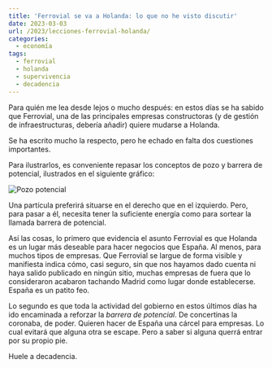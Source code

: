 ```yaml
---
title: 'Ferrovial se va a Holanda: lo que no he visto discutir'
date: 2023-03-03
url: /2023/lecciones-ferrovial-holanda/
categories:
  - economía
tags:
  - ferrovial
  - holanda
  - supervivencia
  - decadencia
---
```


Para quién me lea desde lejos o mucho después: en estos días se ha sabido que Ferrovial, una de las principales empresas constructoras (y de gestión de infraestructuras, debería añadir) quiere mudarse a Holanda.

Se ha escrito mucho la respecto, pero he echado en falta dos cuestiones importantes.

Para ilustrarlos, es conveniente repasar los conceptos de pozo y barrera de potencial, ilustrados en el siguiente gráfico:

![Pozo potencial](/images/pozo-potencial.jpeg)

Una partícula preferirá situarse en el derecho que en el izquierdo. Pero, para pasar a él, necesita tener la suficiente energía como para sortear la llamada barrera de potencial.

Así las cosas, lo primero que evidencia el asunto Ferrovial es que Holanda es un lugar más deseable para hacer negocios que España. Al menos, para muchos tipos de empresas. Que Ferrovial se largue de forma visible y manifiesta indica cómo, casi seguro, sin que nos hayamos dado cuenta ni haya salido publicado en ningún sitio, muchas empresas de fuera que lo consideraron acabaron tachando Madrid como lugar donde establecerse. España es un patito feo.

Lo segundo es que toda la actividad del gobierno en estos últimos días ha ido encaminada a reforzar la _barrera de potencial_. De concertinas la coronaba, de poder. Quieren hacer de España una cárcel para empresas. Lo cual evitará que alguna otra se escape. Pero a saber si alguna querrá entrar por su propio pie.

Huele a decadencia.